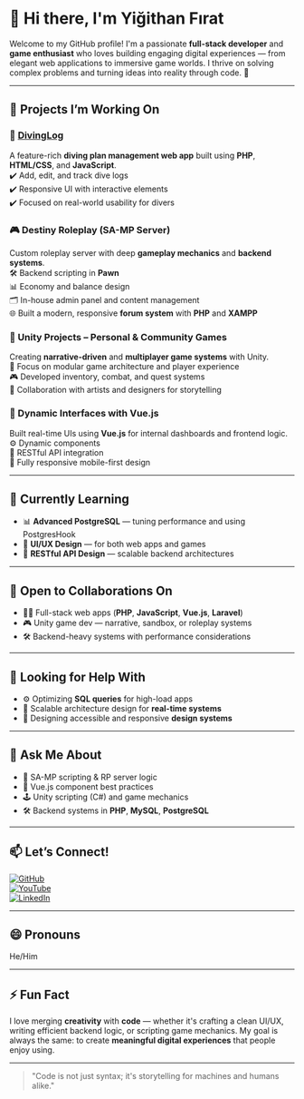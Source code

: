 # 👋 Hi there, I'm Yiğithan Fırat

Welcome to my GitHub profile! I'm a passionate **full-stack developer** and **game enthusiast** who loves building engaging digital experiences — from elegant web applications to immersive game worlds. I thrive on solving complex problems and turning ideas into reality through code. 🚀

---

## 🔧 Projects I’m Working On

### 🌊 [DivingLog](https://github.com/YigithanFirat/DivingLog)  
A feature-rich **diving plan management web app** built using **PHP**, **HTML/CSS**, and **JavaScript**.  
✔️ Add, edit, and track dive logs  
✔️ Responsive UI with interactive elements  
✔️ Focused on real-world usability for divers

### 🎮 Destiny Roleplay (SA-MP Server)  
Custom roleplay server with deep **gameplay mechanics** and **backend systems**.  
🛠 Backend scripting in **Pawn**  
📊 Economy and balance design  
🗂 In-house admin panel and content management  
🌐 Built a modern, responsive **forum system** with **PHP** and **XAMPP**

### 🧩 Unity Projects – Personal & Community Games  
Creating **narrative-driven** and **multiplayer game systems** with Unity.  
🎯 Focus on modular game architecture and player experience  
🎮 Developed inventory, combat, and quest systems  
🧠 Collaboration with artists and designers for storytelling

### 🧪 Dynamic Interfaces with Vue.js  
Built real-time UIs using **Vue.js** for internal dashboards and frontend logic.  
⚙️ Dynamic components  
📶 RESTful API integration  
📱 Fully responsive mobile-first design

---

## 🌱 Currently Learning

- 📊 **Advanced PostgreSQL** — tuning performance and using PostgresHook  
- 🎨 **UI/UX Design** — for both web apps and games  
- 🔌 **RESTful API Design** — scalable backend architectures  

---

## 🤝 Open to Collaborations On

- 🧑‍💻 Full-stack web apps (**PHP**, **JavaScript**, **Vue.js**, **Laravel**)  
- 🎮 Unity game dev — narrative, sandbox, or roleplay systems  
- 🛠 Backend-heavy systems with performance considerations  

---

## 🧠 Looking for Help With

- ⚙️ Optimizing **SQL queries** for high-load apps  
- 🧱 Scalable architecture design for **real-time systems**  
- 🎨 Designing accessible and responsive **design systems**

---

## 💬 Ask Me About

- 🎯 SA-MP scripting & RP server logic  
- 🧩 Vue.js component best practices  
- 🕹 Unity scripting (C#) and game mechanics  
- 🛠 Backend systems in **PHP**, **MySQL**, **PostgreSQL**

---

## 📫 Let’s Connect!

[![GitHub](https://img.shields.io/badge/GitHub-%2312100E.svg?&style=flat&logo=github&logoColor=white)](https://github.com/YigithanFirat)  
[![YouTube](https://img.shields.io/badge/YouTube-%23FF0000.svg?&style=flat&logo=youtube&logoColor=white)](https://www.youtube.com/@Abusivesnake)  
[![LinkedIn](https://img.shields.io/badge/LinkedIn-%230077B5.svg?&style=flat&logo=linkedin&logoColor=white)](https://www.linkedin.com/in/yi%C4%9Fithan-f%C4%B1rat-164168219/)

---

## 😄 Pronouns
He/Him

---

## ⚡ Fun Fact

I love merging **creativity** with **code** — whether it's crafting a clean UI/UX, writing efficient backend logic, or scripting game mechanics. My goal is always the same: to create **meaningful digital experiences** that people enjoy using.

---

> "Code is not just syntax; it's storytelling for machines and humans alike."

